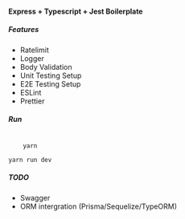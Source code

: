 <h4>Express + Typescript + Jest Boilerplate</h4>
<h5>Features</h5>
<ul>
    <li>Ratelimit</li>
    <li>Logger</li>
    <li>Body Validation</li>
    <li>Unit Testing Setup</li>
    <li>E2E Testing Setup</li>
    <li>ESLint</li>
    <li>Prettier</li>
</ul>

<h5>Run</h5>

<code>
    yarn
</code>

<code>yarn run dev</code>

<h5>TODO</h5>
<ul>
    <li>Swagger</li>
    <li>ORM intergration (Prisma/Sequelize/TypeORM)</li>
</ul>
